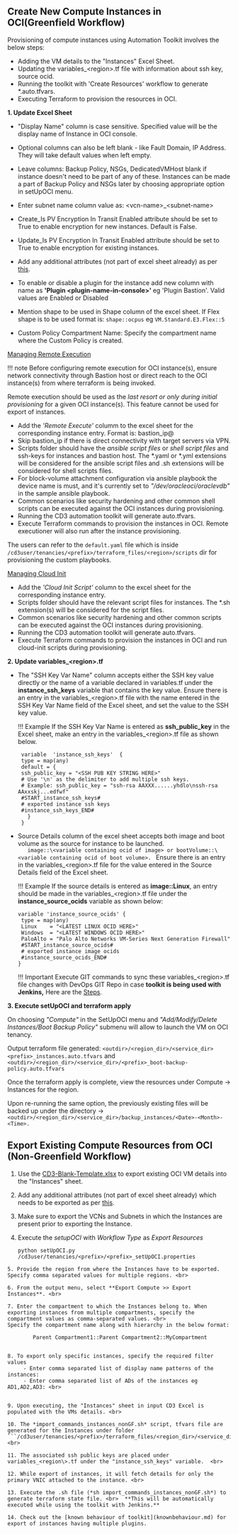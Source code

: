 ## Create New Compute Instances in OCI(Greenfield Workflow)

Provisioning of compute instances using Automation Toolkit involves the below steps:

- Adding the VM details to the "Instances" Excel Sheet.
- Updating the variables_<region\>.tf file with information about ssh key, source ocid. 
- Running the toolkit with 'Create Resources' workflow to generate *.auto.tfvars.
- Executing Terraform to provision the resources in OCI.

**1. Update Excel Sheet**

- "Display Name" column is case sensitive. Specified value will be the display name of Instance in OCI console. <br>

- Optional columns can also be left blank - like Fault Domain, IP Address. They will take default values when left empty. <br>

- Leave columns: Backup Policy, NSGs, DedicatedVMHost blank if instance doesn't need to be part of any of these. Instances can be made a part of Backup Policy and NSGs later by choosing appropriate option in setUpOCI menu. <br>

- Enter subnet name column value as: <vcn-name\>_<subnet-name\> <br>

- Create_Is PV Encryption In Transit Enabled attribute should be set to True to enable encryption for new instances. Default is False. <br>

- Update_Is PV Encryption In Transit Enabled attribute should be set to True to enable encryption for existing instances. <br>

- Add any additional attributes (not part of excel sheet already) as per  [this](additional-attributes.md). <br>

- To enable or disable a plugin for the instance add new column with name as <b>'Plugin <plugin-name-in-console\>' </b> eg 'Plugin Bastion'.
    Valid values are Enabled or Disabled <br>
- Mention shape to be used in Shape column of the excel sheet. If Flex shape is to be used format is: ```shape::ocpus``` eg ```VM.Standard.E3.Flex::5```


- Custom Policy Compartment Name: Specify the compartment name where the Custom Policy is created.

<u>Managing Remote Execution</u>

!!! note 
    Before configuring remote execution for OCI instance(s), ensure network connectivity through Bastion host or direct reach to the OCI instance(s) from where terraform is being invoked.

Remote execution should be used as the _last resort or only during initial provisioning_ for a given OCI instance(s). This feature cannot be used for export of instances.

 - Add the _'Remote Execute'_ columm to the excel sheet for the corresponding instance entry. Format is: bastion_ip@<scriptname> 
 - Skip bastion_ip if there is direct connectivity with target servers via VPN.
 - Scripts folder should have the _ansible script files_ or _shell script files_ and ssh-keys for instances and bastion host. The *.yaml or *.yml extensions will be considered for the ansible script files and .sh extensions will be considered for shell scripts files.
 - For block-volume attachment configuration via ansible playbook the device name is must, and it's currently set to _"/dev/oracleoci/oraclevdb"_ in the sample ansible playbook.
 - Common scenarios like security hardening and other common shell scripts can be executed against the OCI instances during provisioning.
 - Running the CD3 automation toolkit will generate auto.tfvars.
 - Execute Terraform commands to provision the instances in OCI. Remote executioner will also run after the instance provisioning.

 The users can refer to the ```default.yaml``` file which is inside ```/cd3user/tenancies/<prefix>/terraform_files/<region>/scripts``` dir for provisioning the custom playbooks.
 

<u>Managing Cloud Init</u>
 
 - Add the _'Cloud Init Script'_ column to the excel sheet for the corresponding instance entry.
 - Scripts folder should have the relevant script files for instances. The *.sh extension(s) will be considered for the script files.
 - Common scenarios like security hardening and other common scripts can be executed against the OCI instances during provisioning.
 - Running the CD3 automation toolkit will generate auto.tfvars.
 - Execute Terraform commands to provision the instances in OCI and run cloud-init scripts during provisioning.


**2. Update variables_<region\>.tf**

- The "SSH Key Var Name" column accepts either the SSH key value directly or the name of a variable declared in variables.tf under the **instance_ssh_keys** variable that contains the key value. Ensure there is an entry in the variables_<region\>.tf file with the name entered in the SSH Key Var Name field of the Excel sheet, and set the value to the SSH key value.

    !!! Example
        If the SSH Key Var Name is entered as **ssh_public_key** in the Excel sheet, make an entry in the variables_<region\>.tf file as shown below.
	```
   	 variable  'instance_ssh_keys'  {
   	 type = map(any)
   	 default = {
   	 ssh_public_key = "<SSH PUB KEY STRING HERE>"
   	 # Use '\n' as the delimiter to add multiple ssh keys.
   	 # Example: ssh_public_key = "ssh-rsa AAXXX......yhdlo\nssh-rsa AAxxskj...edfwf"
   	 #START_instance_ssh_keys#
   	 # exported instance ssh keys
   	 #instance_ssh_keys_END#
   	   }
   	 } 
	```

- Source Details column of the excel sheet accepts both image and boot volume as the source for instance to be launched. <br>
        ```   
        image::\<variable containing ocid of image> or
        bootVolume::\<variable containing ocid of boot volume>. 
        ```
Ensure there is an entry in the variables_<region\>.tf file for the value entered in the Source Details field of the Excel sheet.

    !!! Example
          If the source details is entered as **image::Linux**, an entry should be made in the variables_<region\>.tf file under the **instance_source_ocids** variable as shown below:
    ```
    variable 'instance_source_ocids' {
     type = map(any)
     Linux    = "<LATEST LINUX OCID HERE>"
     Windows  = "<LATEST WINDOWS OCID HERE>"
     PaloAlto = "Palo Alto Networks VM-Series Next Generation Firewall"
     #START_instance_source_ocids#
     # exported instance image ocids
     #instance_source_ocids_END#
    }
    ```
    !!! Important
        Execute GIT commands to sync these variables_<region\>.tf file changes  with DevOps GIT Repo in case **toolkit is being used with Jenkins,** Here are the [Steps](sync-cli-jenkins.md).

**3.  Execute setUpOCI and terraform apply**

On choosing _"Compute"_ in the SetUpOCI menu and _"Add/Modify/Delete Instances/Boot Backup Policy"_ submenu will allow to launch the VM on OCI tenancy.

Output terraform file generated: ```<outdir>/<region_dir>/<service_dir><prefix>_instances.auto.tfvars``` and ```<outdir>/<region_dir>/<service_dir>/<prefix>_boot-backup-policy.auto.tfvars```  

Once the terraform apply is complete, view the resources under Compute -> Instances for the region.

Upon re-running the same option, the previously existing files will be backed up under the directory →   ```<outdir>/<region_dir>/<service_dir>/backup_instances/<Date>-<Month>-<Time>.```

## Export Existing Compute Resources from OCI (Non-Greenfield Workflow)


1. Use the [CD3-Blank-Template.xlsx](https://github.com/oracle-devrel/cd3-automation-toolkit/blob/main/cd3_automation_toolkit/example) to export existing OCI VM details into the "Instances" sheet. <br>

2. Add any additional attributes (not part of excel sheet already) which needs to be exported as per [this](additional-attributes.md). <br>

3. Make sure to export the VCNs and Subnets in which the Instances are present prior to exporting the Instance. <br>

4. Execute the _setupOCI_ with _Workflow Type_ as _Export Resources_ <br>
   ```
   python setUpOCI.py /cd3user/tenancies/<prefix>/<prefix>_setUpOCI.properties
``` 
5. Provide the region from where the Instances have to be exported. Specify comma separated values for multiple regions. <br>

6. From the output menu, select **Export Compute >> Export Instances**. <br>

7. Enter the compartment to which the Instances belong to. When exporting instances from multiple compartments, specify the compartment values as comma-separated values. <br>
Specify the compartment name along with hierarchy in the below format:

        Parent Compartment1::Parent Compartment2::MyCompartment 
 

8. To export only specific instances, specify the required filter values
     - Enter comma separated list of display name patterns of the instances: 
     - Enter comma separated list of ADs of the instances eg AD1,AD2,AD3: <br>


9. Upon executing, the "Instances" sheet in input CD3 Excel is populated with the VMs details. <br>

10. The *import_commands_instances_nonGF.sh* script, tfvars file are generated for the Instances under folder ```/cd3user/tenancies/<prefix>/terraform_files/<region_dir>/<service_dir>```. <br>

11. The associated ssh public keys are placed under variables_<region\>.tf under the "instance_ssh_keys" variable.  <br>

12. While export of instances, it will fetch details for only the primary VNIC attached to the instance. <br>

13. Execute the .sh file (*sh import_commands_instances_nonGF.sh*) to generate terraform state file. <br>  **This will be automatically executed while using the toolkit with Jenkins.**

14. Check out the [known behaviour of toolkit](knownbehaviour.md) for export of instances having multiple plugins.



